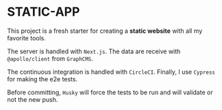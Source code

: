 # STATIC-APP

This project is a fresh starter for creating a **static website** with all my favorite tools.

The server is handled with `Next.js`. The data are receive with `@apollo/client` from `GraphCMS`.

The continuous integration is handled with `CircleCI`. Finally, I use `Cypress` for making the e2e tests.

Before committing, `Husky` will force the tests to be run and will validate or not the new push.
